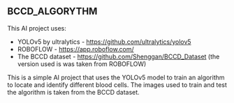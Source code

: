 
## BCCD_ALGORYTHM
This AI project uses:
* YOLOv5 by ultralytics - https://github.com/ultralytics/yolov5
* ROBOFLOW - https://app.roboflow.com/
* The BCCD dataset - https://github.com/Shenggan/BCCD_Dataset (the version used is was taken from ROBOFLOW)

This is a simple AI project that uses the YOLOv5 model to train an algorithm to locate and identify different blood cells. The images used to train and test the algorithm is taken from the BCCD dataset.
